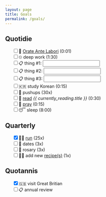 ```yaml
---
layout: page
title: Goals
permalink: /goals/
---
```

## Quotidie
<ul style="list-style:none">
  <li><input type="checkbox"/>🙏 <a href="/prayers/orate-ante-labori/">Orate Ante Labori</a> (0:01)</li>
  <li><input type="checkbox"/>⏲ deep work (1:30)</li>
  <li><input type="checkbox"/>📋 thing #1: <input type="text" id="taskInput" name="task"></li>
  <li><input type="checkbox"/>📋 thing #2: <input type="text" id="taskInput" name="task"></li>
  <li><input type="checkbox"/>📋 thing #3: <input type="text" id="taskInput" name="task"></li>
  <li><input type="checkbox"/>🇰🇷 study Korean (0:15)</li>
  <li><input type="checkbox"/>💪 pushups (30x)</li>
  <li><input type="checkbox"/>📖 <a href="/books/">read</a> <i>{{ currently_reading.title }}</i> (0:30)</li>
  <li><input type="checkbox"/>🙏 <a href="/prayers/">pray</a> (0:15)</li>
  <li><input type="checkbox"/>😴 sleep (8:00)</li>
</ul>

## Quarterly
<ul style="list-style:none">
  <li><input type="checkbox" checked/>🏃‍♂️ <a href="/run/">run</a> (25x)</li>
  <li><input type="checkbox"/>💑 dates (3x)</li>
  <li><input type="checkbox"/>📿 rosary (3x)</li>
  <li><input type="checkbox"/>👨‍🍳 add new <a href="/recipes/">recipe(s)</a> (1x)</li>
</ul>

## Quotannis
<ul style="list-style:none">
  <li><input type="checkbox" checked/>🇬🇧 visit Great Britian</li>
  <li><input type="checkbox"/>📋 annual review</li>
</ul>